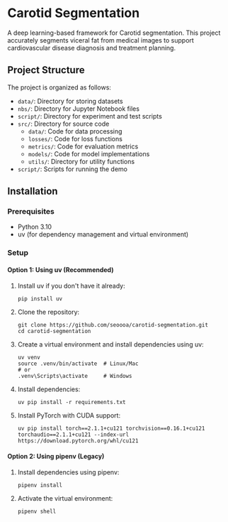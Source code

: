 # Carotid Segmentation
A deep learning-based framework for Carotid segmentation. This project accurately segments viceral fat from medical images to support cardiovascular disease diagnosis and treatment planning.

## Project Structure

The project is organized as follows:
- `data/`: Directory for storing datasets
- `nbs/`: Directory for Jupyter Notebook files
- `script/`: Directory for experiment and test scripts
- `src/`: Directory for source code
  - `data/`: Code for data processing
  - `losses/`: Code for loss functions
  - `metrics/`: Code for evaluation metrics
  - `models/`: Code for model implementations
  - `utils/`: Directory for utility functions
- `script/`: Scripts for running the demo

## Installation

### Prerequisites
- Python 3.10
- uv (for dependency management and virtual environment)

### Setup

#### Option 1: Using uv (Recommended)

1. Install uv if you don't have it already:
   ```
   pip install uv
   ```

2. Clone the repository:
   ```
   git clone https://github.com/seoooa/carotid-segmentation.git
   cd carotid-segmentation
   ```

3. Create a virtual environment and install dependencies using uv:
   ```
   uv venv
   source .venv/bin/activate  # Linux/Mac
   # or
   .venv\Scripts\activate     # Windows
   ```

4. Install dependencies:
   ```
   uv pip install -r requirements.txt
   ```

5. Install PyTorch with CUDA support:
   ```
   uv pip install torch==2.1.1+cu121 torchvision==0.16.1+cu121 torchaudio==2.1.1+cu121 --index-url https://download.pytorch.org/whl/cu121
   ```

#### Option 2: Using pipenv (Legacy)

1. Install dependencies using pipenv:
   ```
   pipenv install
   ```

2. Activate the virtual environment:
   ```
   pipenv shell
   ```